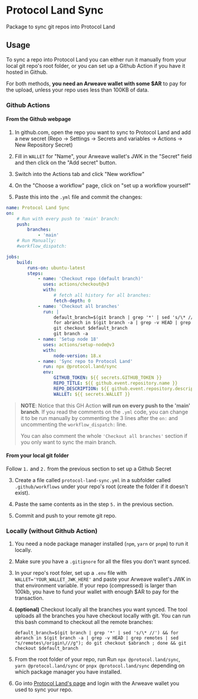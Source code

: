 # Protocol Land Sync

Package to sync git repos into Protocol Land

## Usage

To sync a repo into Protocol Land you can either run it manually from your local git repo's root folder, or you can set up a Github Action if you have it hosted in Github.

For both methods, **you need an Arweave wallet with some $AR** to pay for the upload, unless your repo uses less than 100KB of data.

### Github Actions

#### From the Github webpage

1. In github.com, open the repo you want to sync to Protocol Land and add a new secret
   (Repo -> Settings -> Secrets and variables -> Actions -> New Repository Secret)

2. Fill in `WALLET` for "Name", your Arweave wallet's JWK in the "Secret" field and then click on the "Add secret" button.

3. Switch into the Actions tab and click "New workflow"

4. On the "Choose a workflow" page, click on "set up a workflow yourself"

5. Paste this into the `.yml` file and commit the changes:

```yaml
name: Protocol Land Sync
on:
    # Run with every push to 'main' branch:
    push:
        branches:
            - 'main'
    # Run Manually:
    #workflow_dispatch:

jobs:
    build:
        runs-on: ubuntu-latest
        steps:
            - name: 'Checkout repo (default branch)'
              uses: actions/checkout@v3
              with:
                  # fetch all history for all branches:
                  fetch-depth: 0
            - name: 'Checkout all branches'
              run: |
                  default_branch=$(git branch | grep '*' | sed 's/\* //')
                  for abranch in $(git branch -a | grep -v HEAD | grep remotes | sed "s/remotes\/origin\///g"); do git checkout $abranch ; done
                  git checkout $default_branch
                  git branch -a
            - name: 'Setup node 18'
              uses: actions/setup-node@v3
              with:
                  node-version: 18.x
            - name: 'Sync repo to Protocol Land'
              run: npx @protocol.land/sync
              env:
                  GITHUB_TOKEN: ${{ secrets.GITHUB_TOKEN }}
                  REPO_TITLE: ${{ github.event.repository.name }}
                  REPO_DESCRIPTION: ${{ github.event.repository.description }}
                  WALLET: ${{ secrets.WALLET }}
```

> **NOTE**: Notice that this GH Action **will run on every push to the 'main' branch**.
> If you read the comments on the `.yml` code, you can change it to be run manually by commenting the 3 lines after the `on:` and uncommenting the `workflow_dispatch:` line.
>
> You can also comment the whole `'Checkout all branches'` section if you only want to sync the main branch.

#### From your local git folder

Follow `1.` and `2.` from the previous section to set up a Github Secret

3. Create a file called `protocol-land-sync.yml` in a subfolder called `.github/workflows` under your repo's root (create the folder if it doesn't exist).

4. Paste the same contents as in the step `5.` in the previous section.

5. Commit and push to your remote git repo.

### Locally (without Github Action)

1. You need a node package manager installed (`npm`, `yarn` or `pnpm`) to run it locally.

2. Make sure you have a `.gitignore` for all the files you don't want synced.

3. In your repo's root foler, set up a `.env` file with `WALLET='YOUR_WALLET_JWK_HERE'` and paste your Arweave wallet's JWK in that environment variable. If your repo (compressed) is larger than 100kb, you have to fund your wallet with enough $AR to pay for the transaction.

4. **(optional)** Checkout locally all the branches you want synced. The tool uploads all the branches you have checkout locally with git.
   You can run this bash command to checkout all the remote branches:

    `default_branch=$(git branch | grep '*' | sed 's/\* //') && for abranch in $(git branch -a | grep -v HEAD | grep remotes | sed "s/remotes\/origin\///g"); do git checkout $abranch ; done && git checkout $default_branch`

5. From the root folder of your repo, run Run `npx @protocol.land/sync`, `yarn @protocol.land/sync` or `pnpx @protocol.land/sync` depending on which package manager you have installed.

6. Go into [Protocol Land's page](https://protocol.land/) and login with the Arweave wallet you used to sync your repo.
